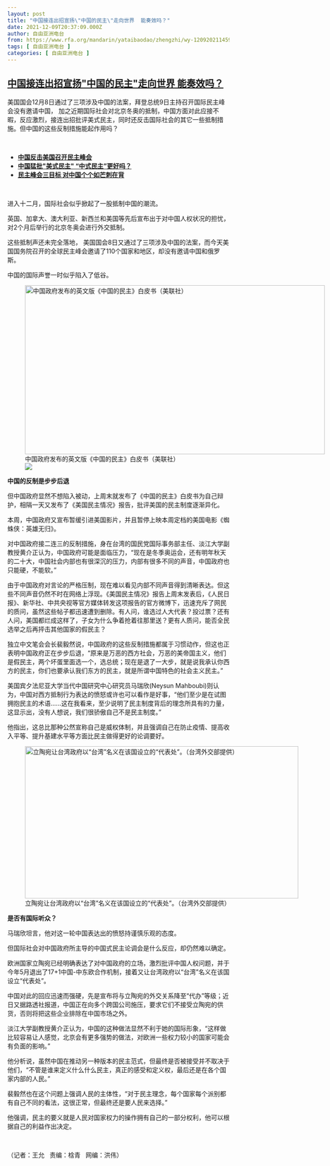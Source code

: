 ```yaml
---
layout: post
title: "中国接连出招宣扬\"中国的民主\"走向世界  能奏效吗？"
date: 2021-12-09T20:37:09.000Z
author: 自由亚洲电台
from: https://www.rfa.org/mandarin/yataibaodao/zhengzhi/wy-12092021145959.html
tags: [ 自由亚洲电台 ]
categories: [ 自由亚洲电台 ]
---
```

<!--1639082229000-->
[中国接连出招宣扬"中国的民主"走向世界  能奏效吗？](https://www.rfa.org/mandarin/yataibaodao/zhengzhi/wy-12092021145959.html)
------

<div>
<p></p><p>美国国会12月8<span>日通过了三项涉及中国的法案，拜登总统</span><span>9</span><span>日主持召开国际民主峰会没有邀请中国，</span><span> </span><span>加之近期国际社会对北京冬奥的抵制，中国方面对此应接不暇，反应激烈，接连出招批评美式民主，同时还反击国际社会的其它一些抵制措施。但中国的这些反制措施能起作用吗？</span></p><p><br/></p><ul><li><a href="https://www.rfa.org/mandarin/yataibaodao/gangtai/rc2-12022021111816.html"><strong>中国反击美国召开民主峰会</strong></a></li><li><strong><a href="https://www.rfa.org/mandarin/yataibaodao/zhengzhi/rc-12062021153040.html">中国猛批"美式民主" “中式民主”更好吗？</a></strong></li><li><strong><a href="https://www.rfa.org/mandarin/yataibaodao/zhengzhi/rc-12072021143423.html">民主峰会三目标 对中国个个如芒刺在背</a></strong></li></ul><p><br/></p><p>进入十二月，国际社会似乎掀起了一股抵制中国的潮流。<span></span></p><p><span><span>英国、加拿大、澳大利亚、新西兰和美国等先后宣布出于对中国人权状况的担忧，对</span></span><span>2</span><span>个月后举行的北京冬奥会进行外交抵制。</span><span></span></p><p><span><span>这些抵制声还未完全落地，</span></span><span> </span><span>美国国会</span><span>8</span><span>日又通过了三项涉及中国的法案，而今天美国国务院召开的全球民主峰会邀请了</span><span>110</span><span>个国家和地区，却没有邀请中国和俄罗斯。</span><span></span></p><p><span><span>中国的国际声誉一时似乎陷入了低谷。</span></span><span></span></p><p><span><span><figure class="image-richtext image-inline captioned" style="width:680px;"><img alt="中国政府发布的英文版《中国的民主》白皮书（美联社）" height="383" src="https://www.rfa.org/mandarin/yataibaodao/zhengzhi/wy-12092021145959.html/wy1209a.jpg/@@images/8575a209-d917-498d-96f3-6916a6f34ede.jpeg" title="wy1209a.jpg" width="680"/><figcaption class="image-caption">中国政府发布的英文版《中国的民主》白皮书（美联社）</figcaption><small></small><div id="zoomattribute"><a data-caption="中国政府发布的英文版《中国的民主》白皮书（美联社）" data-fancybox="" href="https://www.rfa.org/mandarin/yataibaodao/zhengzhi/wy-12092021145959.html/wy1209a.jpg" id="single_image" title="中国政府发布的英文版《中国的民主》白皮书（美联社）"><img src="/++plone++rfa-resources/img/icon-zoom.png"/></a></div></figure></span></span></p><p><span><strong>中国的反制是步步后退</strong></span><span></span></p><p><span><span>但中国政府显然不想陷入被动，上周末就发布了《中国的民主》白皮书为自己辩护，相隔一天又发布了《美国民主情况》报告，批评美国的民主制度逐渐异化。</span></span><span></span></p><p><span><span>本周，中国政府又宣布暂缓引进美国影片，并且暂停上映本周定档的美国电影《蜘蛛侠：英雄无归》。</span></span><span></span></p><p><span><span>对中国政府接二连三的反制措施，身在台湾的国民党国际事务部主任、淡江大学副教授黄介正认为，中国政府可能是面临压力，</span></span><span>“</span><span>现在是冬季奥运会，还有明年秋天的二十大，中国社会内部也有很深沉的压力，内部有很多不同的声音，中国政府也只能硬，不能软。</span><span>”</span></p><p><span><span>由于中国政府对言论的严格压制，现在难以看见内部不同声音得到清晰表达。但这些不同声音仍然不时在网络上浮现。《美国民主情况》报告上周末发表后，《人民日报》、新华社、中共央视等官方媒体转发这项报告的官方微博下，迅速充斥了网民的质问，虽然这些帖子都迅速遭到删除。有人问，谁选过人大代表？投过票？还有人问，美国都烂成这样了，子女为什么争着抢着往那里送？更有人质问，能否全民选举之后再抨击其他国家的假民主？</span></span><span></span></p><p><span><span>独立中文笔会会长裴毅然说，中国政府的这些反制措施都属于习惯动作，但这也正表明中国政府正在步步后退，</span></span><span>“</span><span>原来是万恶的西方社会，万恶的美帝国主义，他们是假民主，两个坏蛋里面选一个，选总统；现在是退了一大步，就是说我承认你西方的民主，你们也要承认我们东方的民主，就是所谓中国特色的社会主义民主。</span><span>”</span></p><p><span><span>美国宾夕法尼亚大学当代中国研究中心研究员马瑞欣</span></span><span>(Neysun Mahboubi)</span><span>则认为，中国对西方抵制行为表达的愤怒或许也可以看作是好事，</span><span>“</span><span>他们至少是在试图拥抱民主的术语</span><span>......</span><span>这在我看来，至少说明了民主制度背后的理念所具有的力量，这显示出，没有人想说，我们很骄傲自己不是民主制度。</span><span>”</span></p><p><span><span>他指出，这总比那种公然宣称自己是威权体制，并且强调自己在防止疫情、提高收入平等、提升基建水平等方面比民主做得更好的论调要好。</span></span><span></span></p><p><span><span><figure class="image-richtext image-inline captioned" style="width:620px;"><img alt="立陶宛让台湾政府以“台湾”名义在该国设立的“代表处”。（台湾外交部提供）" height="345" src="https://www.rfa.org/mandarin/yataibaodao/zhengzhi/wy-12092021145959.html/wy1209c.jpg/@@images/9053136f-81af-42e0-902f-97e8b2e7e20a.jpeg" title="wy1209c.jpg" width="620"/><figcaption class="image-caption">立陶宛让台湾政府以“台湾”名义在该国设立的“代表处”。（台湾外交部提供）</figcaption><small></small></figure></span></span></p><p><span><strong>是否有国际听众？</strong></span><span></span></p><p><span><span>马瑞欣坦言，他对这一轮中国表达出的愤怒持谨慎乐观的态度。</span></span><span></span></p><p><span><span>但国际社会对中国政府所主导的中国式民主论调会是什么反应，却仍然难以确定。</span></span><span></span></p><p><span><span>欧洲国家立陶宛已经明确表达了对中国政府的立场，激烈批评中国人权问题，并于今年</span></span><span>5</span><span>月退出了</span><span>17+1</span><span>中国</span><span>-</span><span>中东欧合作机制，接着又让台湾政府以</span><span>“</span><span>台湾</span><span>”</span><span>名义在该国设立</span><span>“</span><span>代表处</span><span>”</span><span>。</span><span></span></p><p><span><span>中国对此的回应迅速而强硬，先是宣布将与立陶宛的外交关系降至</span></span><span>“</span><span>代办</span><span>”</span><span>等级；近日又据路透社报道，中国正在向多个跨国公司施压，要求它们不接受立陶宛的供货，否则将把这些企业排除在中国市场之外。</span><span></span></p><p><span><span>淡江大学副教授黄介正认为，中国的这种做法显然不利于她的国际形象，</span></span><span>“</span><span>这样做比较容易让人感觉，北京会有更多强势的做法，对欧洲一些权力较小的国家可能会有负面的影响。</span><span>”</span></p><p><span><span>他分析说，虽然中国在推动另一种版本的民主范式，但最终是否被接受并不取决于他们，</span></span><span>“</span><span>不管是谁来定义什么什么民主，真正的感受和定义权，最后还是在各个国家内部的人民。</span><span>”</span></p><p><span><span>裴毅然也在这个问题上强调人民的主体性，</span></span><span>“</span><span>对于民主理念，每个国家每个派别都有自己不同的看法，这很正常，但最终还是要人民来选择。</span><span>”</span></p><p><span><span>他强调，民主的要义就是人民对国家权力的操作拥有自己的一部分权利，他可以根据自己的利益作出决定。</span></span></p><p><br/></p><p><span><span>（记者：王允   责编：梒青   网编：洪伟）</span></span></p>
</div>
